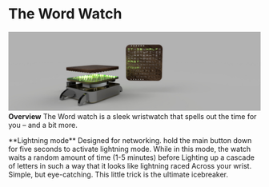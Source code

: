# The Word Watch

![Picture of a computer rentering of the word watch](https://github.com/arsalan0004/word_watch/blob/master/photos/final_jpeg.jpg)
**Overview**
The Word watch is a sleek wristwatch that spells out the time for you – and a bit more.

<p>**Lightning mode** Designed for networking. hold the main button down for five seconds to activate lightning mode. While in this mode,
 the watch waits a random amount of time (1-5 minutes) before Lighting up a cascade of letters in such a way that it looks like lightning raced
 Across your wrist. Simple, but eye-catching. This little trick is the ultimate icebreaker.</p>